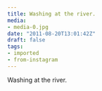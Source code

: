 ```yaml
---
title: Washing at the river.
media:
- media-0.jpg
date: "2011-08-20T13:01:42Z"
draft: false
tags:
- imported
- from-instagram
---
```

Washing at the river.
